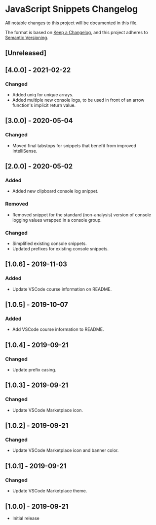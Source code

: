 # JavaScript Snippets Changelog

All notable changes to this project will be documented in this file.

The format is based on [Keep a Changelog](https://keepachangelog.com/en/1.0.0/),
and this project adheres to [Semantic Versioning](https://semver.org/spec/v2.0.0.html).

## [Unreleased]

## [4.0.0] - 2021-02-22

### Changed

* Added uniq for unique arrays.
* Added multiple new console logs, to be used in front of an arrow function's implicit return value.

## [3.0.0] - 2020-05-04

### Changed

* Moved final tabstops for snippets that benefit from improved IntelliSense.

## [2.0.0] - 2020-05-02

### Added

* Added new clipboard console log snippet.

### Removed

* Removed snippet for the standard (non-analysis) version of console logging values wrapped in a console group.

### Changed

* Simplified existing console snippets.
* Updated prefixes for existing console snippets.

## [1.0.6] - 2019-11-03

### Added

* Update VSCode course information on README.

## [1.0.5] - 2019-10-07

### Added

* Add VSCode course information to README.

## [1.0.4] - 2019-09-21

### Changed

* Update prefix casing.

## [1.0.3] - 2019-09-21

### Changed

* Update VSCode Marketplace icon.

## [1.0.2] - 2019-09-21

### Changed

* Update VSCode Marketplace icon and banner color.

## [1.0.1] - 2019-09-21

### Changed

* Update VSCode Marketplace theme.

## [1.0.0] - 2019-09-21

* Initial release
